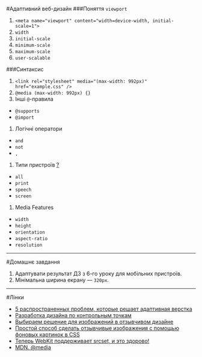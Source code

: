 #Адаптивний веб-дизайн
###Поняття `viewport`
1. `<meta name="viewport" content="width=device-width, initial-scale=1">`
1. `width`
1. `initial-scale`
1. `minimum-scale`
1. `maximum-scale`
1. `user-scalable`

###Синтаксис
1. `<link rel="stylesheet" media="(max-width: 992px)" href="example.css" />`
1. `@media (max-width: 992px) {}`
1. Інші `@`-правила
  - `@supports`
  - `@import`
1. Логічні оператори
  - `and`
  - `not`
  - `,`
1. Типи пристроїв [?](https://webref.ru/css/media)
  - `all`
  - `print`
  - `speech`
  - `screen`
1. Media Features
  - `width`
  - `height`
  - `orientation`
  - `aspect-ratio`
  - `resolution`

---
#Домашнє завдання
1. Адаптувати результат ДЗ з 6-го уроку для мобільних пристроїв.
1. Мінімальна ширина екрану — `320px`.

---
#Лінки
- [5 распространенных проблем, которые решает адаптивная верстка](https://habrahabr.ru/company/yandex/blog/307064/)
- [Разработка дизайна по контрольным точкам](http://frontender.info/designing-for-breakpoints/)
- [Выбираем решение для изображений в отзывчивом дизайне](http://frontender.info/choosing-a-responsive-image-solution/)
- [Простой способ сделать отзывчивые изображения с помощью фоновых картинок в CSS](http://frontender.info/simple-responsive-images-with-css-backgrounds/)
- [Теперь WebKit поддерживает srcset, и это здорово!](http://frontender.info/webkit-implements-srcset-and-why-its-a-good-thing/)
- [MDN. @media](https://developer.mozilla.org/en-US/docs/Web/CSS/@media)
